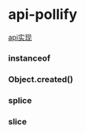 # api-pollify
[api实现](https://juejin.cn/post/6844903986479251464#heading-5)
### instanceof

### Object.created()


### splice

### slice

